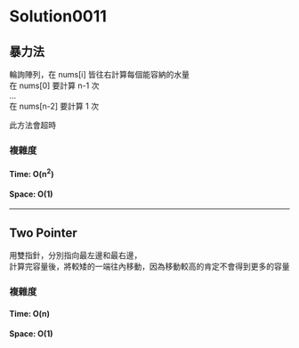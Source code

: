 # Solution0011

## 暴力法

輪詢陣列，在 nums[i] 皆往右計算每個能容納的水量  
在 nums[0] 要計算 n-1 次  
...  
在 nums[n-2] 要計算 1 次  

此方法會超時

### 複雜度

#### Time: O(n<sup>2</sup>)

#### Space: O(1)

---

## Two Pointer

用雙指針，分別指向最左邊和最右邊，  
計算完容量後，將較矮的一端往內移動，因為移動較高的肯定不會得到更多的容量

### 複雜度

#### Time: O(n)

#### Space: O(1)